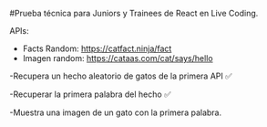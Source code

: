 #Prueba técnica para Juniors y Trainees de React en Live Coding.

APIs:
- Facts Random: https://catfact.ninja/fact
- Imagen random: https://cataas.com/cat/says/hello


-Recupera un hecho aleatorio de gatos de la primera API ✅

-Recuperar la primera palabra del hecho ✅

-Muestra una imagen de un gato con la primera palabra.